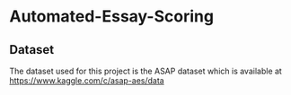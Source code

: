 # Automated-Essay-Scoring

## Dataset
The dataset used for this project is the ASAP dataset which is available at https://www.kaggle.com/c/asap-aes/data